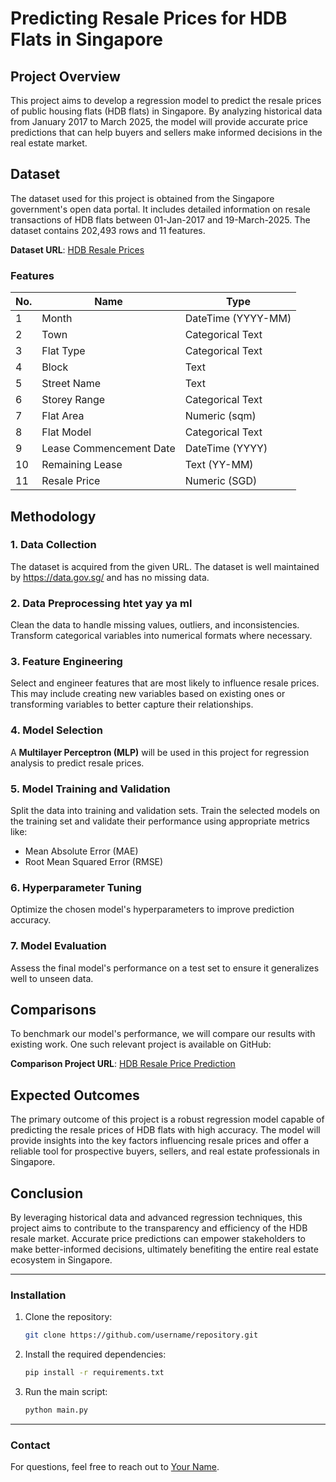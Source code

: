 # Predicting Resale Prices for HDB Flats in Singapore

## Project Overview

This project aims to develop a regression model to predict the resale prices of public housing flats (HDB flats) in Singapore. By analyzing historical data from January 2017 to March 2025, the model will provide accurate price predictions that can help buyers and sellers make informed decisions in the real estate market.

## Dataset

The dataset used for this project is obtained from the Singapore government's open data portal. It includes detailed information on resale transactions of HDB flats between 01-Jan-2017 and 19-March-2025. The dataset contains 202,493 rows and 11 features.

**Dataset URL**: [HDB Resale Prices](https://data.gov.sg/dataset/hdb-resale-prices)

### Features

| No. | Name                   | Type                   |
|-----|------------------------|------------------------|
| 1   | Month                  | DateTime (YYYY-MM)     |
| 2   | Town                   | Categorical Text       |
| 3   | Flat Type              | Categorical Text       |
| 4   | Block                  | Text                   |
| 5   | Street Name            | Text                   |
| 6   | Storey Range           | Categorical Text       |
| 7   | Flat Area              | Numeric (sqm)          |
| 8   | Flat Model             | Categorical Text       |
| 9   | Lease Commencement Date| DateTime (YYYY)        |
| 10  | Remaining Lease        | Text (YY-MM)           |
| 11  | Resale Price           | Numeric (SGD)          |

## Methodology

### 1. Data Collection
The dataset is acquired from the given URL. The dataset is well maintained by https://data.gov.sg/ and has no missing data.

### 2. Data Preprocessing htet yay ya ml
Clean the data to handle missing values, outliers, and inconsistencies. Transform categorical variables into numerical formats where necessary.

### 3. Feature Engineering
Select and engineer features that are most likely to influence resale prices. This may include creating new variables based on existing ones or transforming variables to better capture their relationships.

### 4. Model Selection
A **Multilayer Perceptron (MLP)** will be used in this project for regression analysis to predict resale prices.

### 5. Model Training and Validation
Split the data into training and validation sets. Train the selected models on the training set and validate their performance using appropriate metrics like:
- Mean Absolute Error (MAE)
- Root Mean Squared Error (RMSE)

### 6. Hyperparameter Tuning
Optimize the chosen model's hyperparameters to improve prediction accuracy.

### 7. Model Evaluation
Assess the final model's performance on a test set to ensure it generalizes well to unseen data.

## Comparisons

To benchmark our model's performance, we will compare our results with existing work. One such relevant project is available on GitHub:

**Comparison Project URL**: [HDB Resale Price Prediction](https://github.com/username/repository)

## Expected Outcomes

The primary outcome of this project is a robust regression model capable of predicting the resale prices of HDB flats with high accuracy. The model will provide insights into the key factors influencing resale prices and offer a reliable tool for prospective buyers, sellers, and real estate professionals in Singapore.

## Conclusion

By leveraging historical data and advanced regression techniques, this project aims to contribute to the transparency and efficiency of the HDB resale market. Accurate price predictions can empower stakeholders to make better-informed decisions, ultimately benefiting the entire real estate ecosystem in Singapore.

---

### Installation

1. Clone the repository:
    ```bash
    git clone https://github.com/username/repository.git
    ```

2. Install the required dependencies:
    ```bash
    pip install -r requirements.txt
    ```

3. Run the main script:
    ```bash
    python main.py
    ```

---

### Contact

For questions, feel free to reach out to [Your Name](mailto:your-email@example.com).

